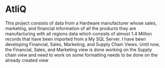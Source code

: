 # AtliQ

This project consists of data from a Hardware manufacturer whose sales, marketing, and financial information of all the products they are manufacturing with all regions data which consists of almost 1.4 Million records that have been imported from a My SQL Server. I have been developing Financial, Sales, Marketing, and Supply Chain Views. Until now, the Financial, Sales, and Marketing view is done working on the Supply chain view and need to work on some  formatting needs to be done on the already created view
